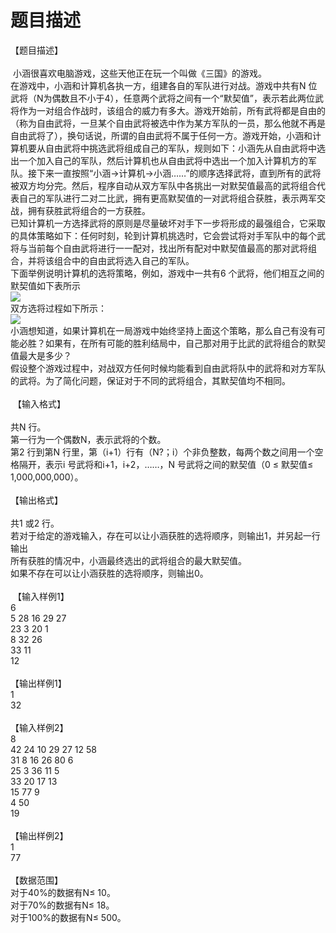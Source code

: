 # 题目描述


【题目描述】<br/>
<br/>
 小涵很喜欢电脑游戏，这些天他正在玩一个叫做《三国》的游戏。<br/>
在游戏中，小涵和计算机各执一方，组建各自的军队进行对战。游戏中共有N 位武将（N为偶数且不小于4），任意两个武将之间有一个“默契值”，表示若此两位武将作为一对组合作战时，该组合的威力有多大。游戏开始前，所有武将都是自由的（称为自由武将，一旦某个自由武将被选中作为某方军队的一员，那么他就不再是自由武将了），换句话说，所谓的自由武将不属于任何一方。游戏开始，小涵和计算机要从自由武将中挑选武将组成自己的军队，规则如下：小涵先从自由武将中选出一个加入自己的军队，然后计算机也从自由武将中选出一个加入计算机方的军队。接下来一直按照“小涵→计算机→小涵……”的顺序选择武将，直到所有的武将被双方均分完。然后，程序自动从双方军队中各挑出一对默契值最高的武将组合代表自己的军队进行二对二比武，拥有更高默契值的一对武将组合获胜，表示两军交战，拥有获胜武将组合的一方获胜。<br/>
已知计算机一方选择武将的原则是尽量破坏对手下一步将形成的最强组合，它采取的具体策略如下：任何时刻，轮到计算机挑选时，它会尝试将对手军队中的每个武将与当前每个自由武将进行一一配对，找出所有配对中默契值最高的那对武将组合，并将该组合中的自由武将选入自己的军队。<br/>
下面举例说明计算机的选将策略，例如，游戏中一共有6 个武将，他们相互之间的默契值如下表所示<br/>
<img src="https://dn-vijos-org-static.qbox.me/static/ProblemImg/P1809A.png"/><br/>
双方选将过程如下所示：<br/>
<img src="https://dn-vijos-org-static.qbox.me/static/ProblemImg/P1809B.png"/><br/>
小涵想知道，如果计算机在一局游戏中始终坚持上面这个策略，那么自己有没有可能必胜？如果有，在所有可能的胜利结局中，自己那对用于比武的武将组合的默契值最大是多少？<br/>
假设整个游戏过程中，对战双方任何时候均能看到自由武将队中的武将和对方军队的武将。为了简化问题，保证对于不同的武将组合，其默契值均不相同。<br/>
<br/>
 【输入格式】<br/>
<br/>
共N 行。<br/>
第一行为一个偶数N，表示武将的个数。<br/>
第2 行到第N 行里，第（i+1）行有（N?；i）个非负整数，每两个数之间用一个空格隔开，表示i 号武将和i+1，i+2，……，N 号武将之间的默契值（0 ≤ 默契值≤ 1,000,000,000）。<br/>
<br/>
【输出格式】<br/>
<br/>
共1 或2 行。<br/>
若对于给定的游戏输入，存在可以让小涵获胜的选将顺序，则输出1，并另起一行输出<br/>
所有获胜的情况中，小涵最终选出的武将组合的最大默契值。<br/>
如果不存在可以让小涵获胜的选将顺序，则输出0。<br/>
<br/>
 【输入样例1】<br/>
6<br/>
5 28 16 29 27<br/>
23 3 20 1<br/>
8 32 26<br/>
33 11<br/>
12<br/>
<br/>
【输出样例1】<br/>
1<br/>
32<br/>
<br/>
【输入样例2】<br/>
8<br/>
42 24 10 29 27 12 58<br/>
31 8 16 26 80 6<br/>
25 3 36 11 5<br/>
33 20 17 13<br/>
15 77 9<br/>
4 50<br/>
19<br/>
<br/>
【输出样例2】<br/>
1<br/>
77<br/>
<br/>
【数据范围】<br/>
对于40%的数据有N≤ 10。<br/>
对于70%的数据有N≤ 18。<br/>
对于100%的数据有N≤ 500。<br/>
